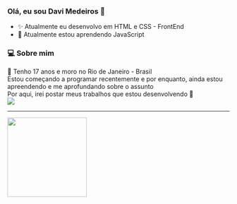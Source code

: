 ### Olá, eu sou Davi Medeiros 👋

- ✨ Atualmente eu desenvolvo em HTML e CSS - FrontEnd
- 🧠 Atualmente estou aprendendo JavaScript

<div>
<h3>💻 Sobre mim</h3>
📍 Tenho 17 anos e moro no Rio de Janeiro - Brasil <br>
Estou começando a programar recentemente e por enquanto, ainda estou apreendendo e me aprofundando sobre o assunto <br> 
Por aqui, irei postar meus trabalhos que estou desenvolvendo 🤙 <br>
  <a href="mailto:davi.medeiros.silva1@gmail.com?subject=&body="><img src="https://img.shields.io/badge/Gmail-D14836?style=for-the-badge&logo=gmail&logoColor=white"/>
</div>
<hr>
<div>
  <a href="https://github.com/sdeiros">
  <img height="180em" src="https://github-readme-stats.vercel.app/api?username=sdeiros&show_icons=true&theme=dark&include_all_commits=true&count_private=true"/>
</div>
